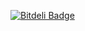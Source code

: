 [![Bitdeli Badge](https://d2weczhvl823v0.cloudfront.net/zlinoliver/photoalbum/trend.png)](https://bitdeli.com/free "Bitdeli Badge")


